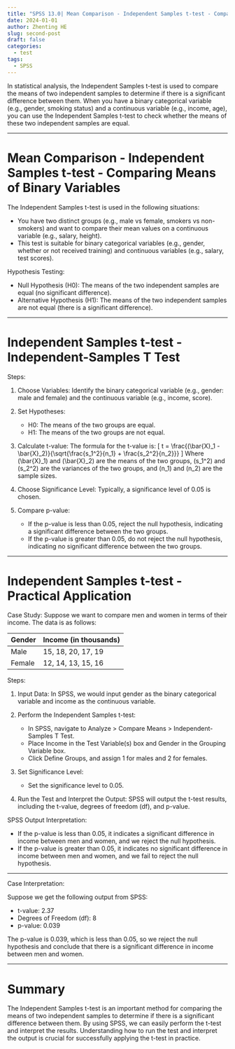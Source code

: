 ```yaml
---
title: "SPSS 13.0| Mean Comparison - Independent Samples t-test - Comparing Means of Binary Variables"
date: 2024-01-01
author: Zhenting HE
slug: second-post
draft: false
categories:
  - test
tags:
  - SPSS
---
```

In statistical analysis, the Independent Samples t-test is used to compare the means of two independent samples to determine if there is a significant difference between them. When you have a binary categorical variable (e.g., gender, smoking status) and a continuous variable (e.g., income, age), you can use the Independent Samples t-test to check whether the means of these two independent samples are equal.

---

 # Mean Comparison - Independent Samples t-test - Comparing Means of Binary Variables

The Independent Samples t-test is used in the following situations:
- You have two distinct groups (e.g., male vs female, smokers vs non-smokers) and want to compare their mean values on a continuous variable (e.g., salary, height).
- This test is suitable for binary categorical variables (e.g., gender, whether or not received training) and continuous variables (e.g., salary, test scores).

Hypothesis Testing:
- Null Hypothesis (H0): The means of the two independent samples are equal (no significant difference).
- Alternative Hypothesis (H1): The means of the two independent samples are not equal (there is a significant difference).

---

 # Independent Samples t-test - Independent-Samples T Test

Steps:
1. Choose Variables: Identify the binary categorical variable (e.g., gender: male and female) and the continuous variable (e.g., income, score).
2. Set Hypotheses:
   - H0: The means of the two groups are equal.
   - H1: The means of the two groups are not equal.
3. Calculate t-value: The formula for the t-value is:
   \[
   t = \frac{(\bar{X}_1 - \bar{X}_2)}{\sqrt{\frac{s_1^2}{n_1} + \frac{s_2^2}{n_2}}}
   \]
   Where \(\bar{X}_1\) and \(\bar{X}_2\) are the means of the two groups, \(s_1^2\) and \(s_2^2\) are the variances of the two groups, and \(n_1\) and \(n_2\) are the sample sizes.

4. Choose Significance Level: Typically, a significance level of 0.05 is chosen.

5. Compare p-value:
   - If the p-value is less than 0.05, reject the null hypothesis, indicating a significant difference between the two groups.
   - If the p-value is greater than 0.05, do not reject the null hypothesis, indicating no significant difference between the two groups.

---

 # Independent Samples t-test - Practical Application

Case Study:
Suppose we want to compare men and women in terms of their income. The data is as follows:

| Gender | Income (in thousands) |
|--------|-----------------------|
| Male   | 15, 18, 20, 17, 19     |
| Female | 12, 14, 13, 15, 16     |

Steps:
1. Input Data:
   In SPSS, we would input gender as the binary categorical variable and income as the continuous variable.
   
2. Perform the Independent Samples t-test:
   - In SPSS, navigate to Analyze > Compare Means > Independent-Samples T Test.
   - Place Income in the Test Variable(s) box and Gender in the Grouping Variable box.
   - Click Define Groups, and assign 1 for males and 2 for females.
   
3. Set Significance Level:
   - Set the significance level to 0.05.

4. Run the Test and Interpret the Output:
   SPSS will output the t-test results, including the t-value, degrees of freedom (df), and p-value.

SPSS Output Interpretation:
- If the p-value is less than 0.05, it indicates a significant difference in income between men and women, and we reject the null hypothesis.
- If the p-value is greater than 0.05, it indicates no significant difference in income between men and women, and we fail to reject the null hypothesis.

---

 Case Interpretation:

Suppose we get the following output from SPSS:

- t-value: 2.37
- Degrees of Freedom (df): 8
- p-value: 0.039

The p-value is 0.039, which is less than 0.05, so we reject the null hypothesis and conclude that there is a significant difference in income between men and women.

---

# Summary

The Independent Samples t-test is an important method for comparing the means of two independent samples to determine if there is a significant difference between them. By using SPSS, we can easily perform the t-test and interpret the results. Understanding how to run the test and interpret the output is crucial for successfully applying the t-test in practice.